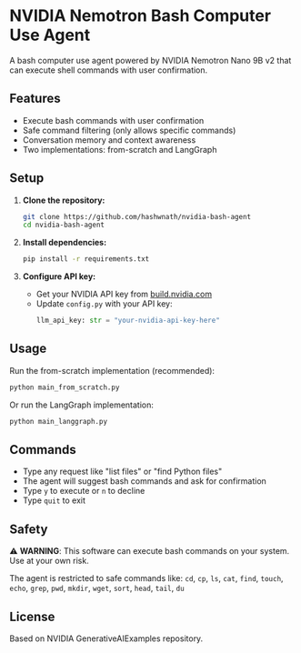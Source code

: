 # NVIDIA Nemotron Bash Computer Use Agent

A bash computer use agent powered by NVIDIA Nemotron Nano 9B v2 that can execute shell commands with user confirmation.

## Features

- Execute bash commands with user confirmation
- Safe command filtering (only allows specific commands)
- Conversation memory and context awareness
- Two implementations: from-scratch and LangGraph

## Setup

1. **Clone the repository:**
   ```bash
   git clone https://github.com/hashwnath/nvidia-bash-agent
   cd nvidia-bash-agent
   ```

2. **Install dependencies:**
   ```bash
   pip install -r requirements.txt
   ```

3. **Configure API key:**
   - Get your NVIDIA API key from [build.nvidia.com](https://build.nvidia.com/nvidia/nvidia-nemotron-nano-9b-v2)
   - Update `config.py` with your API key:
     ```python
     llm_api_key: str = "your-nvidia-api-key-here"
     ```

## Usage

Run the from-scratch implementation (recommended):
```bash
python main_from_scratch.py
```

Or run the LangGraph implementation:
```bash
python main_langgraph.py
```

## Commands

- Type any request like "list files" or "find Python files"
- The agent will suggest bash commands and ask for confirmation
- Type `y` to execute or `n` to decline
- Type `quit` to exit

## Safety

⚠️ **WARNING**: This software can execute bash commands on your system. Use at your own risk.

The agent is restricted to safe commands like: `cd`, `cp`, `ls`, `cat`, `find`, `touch`, `echo`, `grep`, `pwd`, `mkdir`, `wget`, `sort`, `head`, `tail`, `du`

## License

Based on NVIDIA GenerativeAIExamples repository.